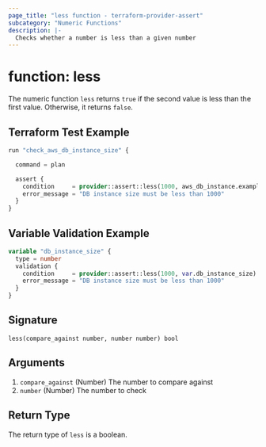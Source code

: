 ```yaml
---
page_title: "less function - terraform-provider-assert"
subcategory: "Numeric Functions"
description: |-
  Checks whether a number is less than a given number
---
```


# function: less



The numeric function `less` returns `true` if the second value is less than the first value. Otherwise, it returns `false`.

## Terraform Test Example

```terraform
run "check_aws_db_instance_size" {

  command = plan

  assert {
    condition     = provider::assert::less(1000, aws_db_instance.example.instance_class)
    error_message = "DB instance size must be less than 1000"
  }
}
```

## Variable Validation Example

```terraform
variable "db_instance_size" {
  type = number
  validation {
    condition     = provider::assert::less(1000, var.db_instance_size)
    error_message = "DB instance size must be less than 1000"
  }
}
```

## Signature

<!-- signature generated by tfplugindocs -->
```text
less(compare_against number, number number) bool
```

## Arguments

<!-- arguments generated by tfplugindocs -->
1. `compare_against` (Number) The number to compare against
1. `number` (Number) The number to check


## Return Type

The return type of `less` is a boolean.

